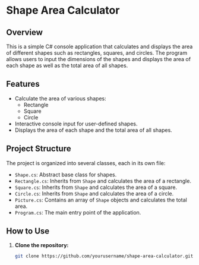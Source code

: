 # Shape Area Calculator

## Overview

This is a simple C# console application that calculates and displays the area of different shapes such as rectangles, squares, and circles. The program allows users to input the dimensions of the shapes and displays the area of each shape as well as the total area of all shapes.

## Features
- Calculate the area of various shapes:
  - Rectangle
  - Square
  - Circle
- Interactive console input for user-defined shapes.
- Displays the area of each shape and the total area of all shapes.
## Project Structure

The project is organized into several classes, each in its own file:

- `Shape.cs`: Abstract base class for shapes.
- `Rectangle.cs`: Inherits from `Shape` and calculates the area of a rectangle.
- `Square.cs`: Inherits from `Shape` and calculates the area of a square.
- `Circle.cs`: Inherits from `Shape` and calculates the area of a circle.
- `Picture.cs`: Contains an array of `Shape` objects and calculates the total area.
- `Program.cs`: The main entry point of the application.

## How to Use

1. **Clone the repository:**

   ```bash
   git clone https://github.com/yourusername/shape-area-calculator.git
